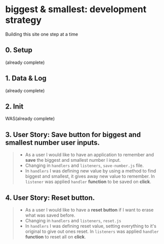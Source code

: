 # biggest & smallest: development strategy

Building this site one step at a time

## 0. Setup

(already complete)

## 1. Data & Log

(already complete)

## 2. Init

WAS(already complete)

## 3. User Story: Save button for biggest and smallest number user inputs.

> * As a user I would like to have an application to remember and **save** the biggest and smallest number I input.
> * Changing in `handlers` and `listeners`, `save-number.js` file.
> * In `handlers` I was defining new value by using a method to find biggest and smallest, it gives away new value to remember. In `listener` was applied `handler` **function** to be saved on **click**.

## 4. User Story: Reset button.

> * As a user I would like to have a **reset button** if I want to erase what was saved before.
> * Changing in `handlers` and `listeners`, `reset.js`
> * In `handlers` I was defining reset value, setting everything to it's original to give out ones reset. In `listeners` was applied `handler` **function** to reset all on **click**.